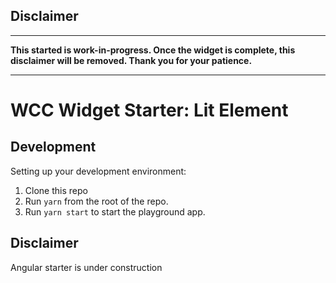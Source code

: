 ## Disclaimer
---
**This started is work-in-progress. Once the widget is complete, this disclaimer will be removed. Thank you for your patience.**

---
# WCC Widget Starter: Lit Element
## Development

Setting up your development environment:

1. Clone this repo
2. Run `yarn` from the root of the repo.
3. Run `yarn start` to start the playground app.

## Disclaimer

Angular starter is under construction
